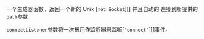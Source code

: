<!-- YAML
added: v0.1.90
-->

一个生成器函数，返回一个新的 Unix [`net.Socket`][] 并且自动的
连接到所提供的`path`参数.

`connectListener`参数将一次被用作监听器来监听[`'connect'`][]事件。

